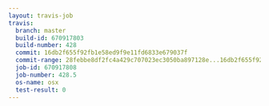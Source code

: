 ```yaml
---
layout: travis-job
travis:
  branch: master
  build-id: 670917803
  build-number: 428
  commit: 16db2f655f92fb1e58ed9f9e11fd6833e679037f
  commit-range: 28febbe8df2fc4a429c707023ec3050ba897128e...16db2f655f92fb1e58ed9f9e11fd6833e679037f
  job-id: 670917808
  job-number: 428.5
  os-name: osx
  test-result: 0
---
```

